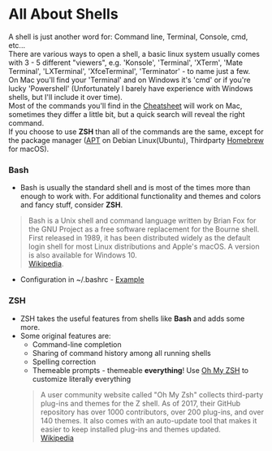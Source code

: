 
All About Shells
================

A shell is just another word for: Command line, Terminal, Console, cmd, etc...  
There are various ways to open a shell, a basic linux system usually comes with 3 - 5 different "viewers", e.g. 'Konsole', 'Terminal', 'XTerm', 'Mate Terminal', 'LXTerminal', 'XfceTerminal', 'Terminator' - to name just a few.   
On Mac you'll find your 'Terminal' and on Windows it's 'cmd' or if you're lucky 'Powershell' (Unfortunately I barely have experience with Windows shells, but I'll include it over time).  
Most of the commands you'll find in the [Cheatsheet](bash_cheatsheet.md) will work on Mac, sometimes they differ a little bit, but a quick search will reveal the right command.  
If you choose to use **ZSH** than all of the commands are the same, except for the package manager ([APT](https://en.wikipedia.org/wiki/APT_(Debian)) on Debian Linux(Ubuntu), Thirdparty [Homebrew](https://brew.sh/) for macOS). 

### Bash
* Bash is usually the standard shell and is most of the times more than enough to work with. For additional functionality and themes and colors and fancy stuff, consider **ZSH**.  
> Bash is a Unix shell and command language written by Brian Fox for the GNU Project as a free software replacement for the Bourne shell. First released in 1989, it has been distributed widely as the default login shell for most Linux distributions and Apple's macOS. A version is also available for Windows 10.   
[Wikipedia](https://en.wikipedia.org/wiki/Bash_(Unix_shell)).  
* Configuration in ~/.bashrc - [Example](.bashrc)  


### ZSH
* ZSH takes the useful features from shells like **Bash** and adds some more. 
* Some original features are:
  * Command-line completion  
  * Sharing of command history among all running shells  
  * Spelling correction  
  * Themeable prompts - themeable **everything**! Use [Oh My ZSH](http://ohmyz.sh/) to customize literally everything  
  > A user community website called "Oh My Zsh" collects third-party plug-ins and themes for the Z shell. As of 2017, their GitHub repository has over 1000 contributors, over 200 plug-ins, and over 140 themes. It also comes with an auto-update tool that makes it easier to keep installed plug-ins and themes updated.  
  [Wikipedia](https://en.wikipedia.org/wiki/Z_shell)

